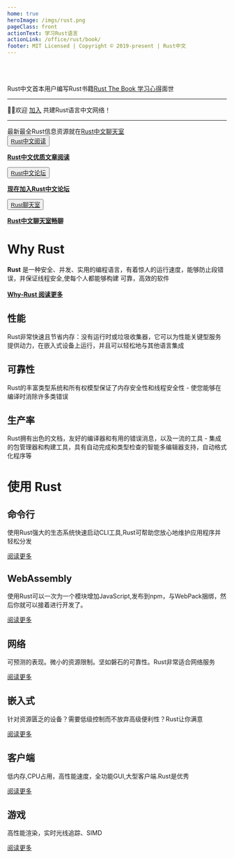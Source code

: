 ```yaml
---
home: true
heroImage: /imgs/rust.png
pageClass: front
actionText: 学习Rust语言
actionLink: /office/rust/book/
footer: MIT Licensed | Copyright © 2019-present | Rust中文
---
```


<div style="margin-top: 4rem;"></div>

<div id="join">Rust中文首本用户编写Rust书籍<a href="https://rustlang-cn.org/users/book-exp/">Rust The Book 学习心得</a>面世</div><hr>

<div id="join">🎉🎉欢迎 <a href="https://github.com/rustlang-cn/Important/issues/1" target="_black">加入</a> 共建Rust语言中文网络！</div><hr>

<div id="news">最新最全Rust信息资源就在<a href="https://riot.im/app/#/room/#rustlang-cn:matrix.org" target="_black">Rust中文聊天室</a> </div>

<div class="features">
  <div class="feature">
    <button class="topic"><a href="/read/" >Rust中文阅读</a></button>
    <p><a href="/read/" ><strong>Rust中文优质文章阅读</strong></a></p>
  </div>
  <div class="feature">
    <button class="topic"><a href="http://ouisrc.xyz/a/community/rust" target="_black">Rust中文论坛</a></button>
    <p><a href="http://ouisrc.xyz/a/signin" target="_black"><strong>现在加入Rust中文论坛</strong></a></p>
  </div>
  <div class="feature">
    <button class="topic"><a href="https://riot.im/app/#/room/#rustlang-cn:matrix.org" target="_black">Rust聊天室</a></button>
    <p><a href="https://riot.im/app/#/room/#rustlang-cn:matrix.org" target="_black"><strong>Rust中文聊天室畅聊</strong></a></p>
  </div>
</div>

# Why Rust

<div>
<strong>Rust</strong> 是一种安全、并发、实用的编程语言，有着惊人的运行速度，能够防止段错误，并保证线程安全,使每个人都能够构建
可靠，高效的软件
</div><br>
<div ><a href="/office/rust.html"><strong>Why-Rust 阅读更多</strong></a></div>

<div class="features">
  <div class="feature">
    <h2>性能</h2>
    <p>Rust非常快速且节省内存：没有运行时或垃圾收集器，它可以为性能关键型服务提供动力，在嵌入式设备上运行，并且可以轻松地与其他语言集成</p>
  </div>
  <div class="feature">
    <h2>可靠性</h2>
    <p>Rust的丰富类型系统和所有权模型保证了内存安全性和线程安全性 - 使您能够在编译时消除许多类错误</p>
  </div>
  <div class="feature">
    <h2>生产率</h2>
    <p>Rust拥有出色的文档，友好的编译器和有用的错误消息，以及一流的工具 - 集成的包管理器和构建工具，具有自动完成和类型检查的智能多编辑器支持，自动格式化程序等</p>
  </div>
</div>

# 使用 Rust

<div class="features">
  <div class="feature">
    <h2>命令行</h2>
    <p>使用Rust强大的生态系统快速启动CLI工具,Rust可帮助您放心地维护应用程序并轻松分发</p>
    <div><a href="/office/cli/">阅读更多</a></div>
  </div>
  <div class="feature">
    <h2>WebAssembly</h2>
    <p>使用Rust可以一次为一个模块增加JavaScript,发布到npm，与WebPack捆绑，然后你就可以接着进行开发了。</p>
    <div><a href="/office/wasm/">阅读更多</a></div>
  </div>
  <div class="feature">
    <h2>网络</h2>
    <p>可预测的表现。微小的资源限制。坚如磐石的可靠性。Rust非常适合网络服务</p>
    <div><a href="/office/server/">阅读更多</a></div>
  </div>
  <div class="feature">
    <h2>嵌入式</h2>
    <p>针对资源匮乏的设备？需要低级控制而不放弃高级便利性？Rust让你满意</p>
    <div><a href="/office/iot/">阅读更多</a></div>
  </div>
  <div class="feature">
    <h2>客户端</h2>
    <p>低内存,CPU占用，高性能速度，全功能GUI,大型客户端.Rust是优秀</p>
    <div><a href="/office/client/">阅读更多</a></div>
  </div>
  <div class="feature">
    <h2>游戏</h2>
    <p>高性能渲染，实时光线追踪、SIMD</p>
    <div><a href="/office/game/">阅读更多</a></div>
  </div>
</div>
